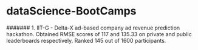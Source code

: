 # dataScience-BootCamps

####### 1. IIT-G - Delta-X ad-based company ad revenue prediction hackathon. Obtained RMSE scores of 117 and 135.33 on private and public leaderboards respectively. Ranked 145 out of 1600 participants.
